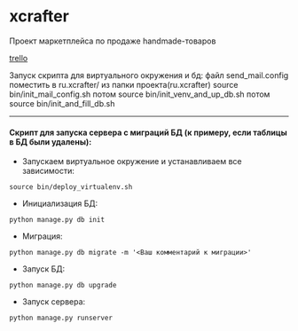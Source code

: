 # xcrafter
Проект маркетплейса по продаже handmade-товаров

[trello](https://trello.com/b/ithVxG0P/2019-03)

Запуск скрипта для виртуального окружения и бд:
файл send_mail.config поместить в ru.xcrafter/
из папки проекта(ru.xcrafter) source bin/init_mail_config.sh потом  source bin/init_venv_and_up_db.sh  потом source bin/init_and_fill_db.sh

---

#### Скрипт для запуска сервера с миграций БД (к примеру, если таблицы в БД были удалены):

- Запускаем виртуальное окружение и устанавливаем все зависимости: 

`source bin/deploy_virtualenv.sh` 

- Инициализация БД:

`python manage.py db init` 

- Миграция:

`python manage.py db migrate -m '<Ваш комментарий к миграции>'`

- Запуск БД:

`python manage.py db upgrade`

- Запуск сервера:

`python manage.py runserver`

